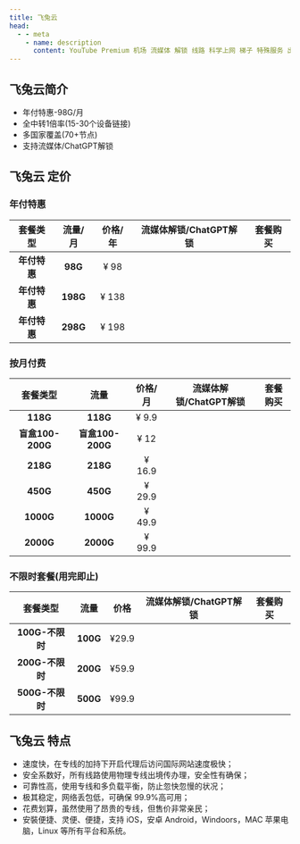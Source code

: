 ```yaml
---
title: 飞兔云
head:
  - - meta
    - name: description
      content: YouTube Premium 机场 流媒体 解锁 线路 科学上网 梯子 特殊服务 出国服务 奈飞 Netflix 迪士尼 YouTube 油管 hulu FlyingBird 青云梯 HBO Max Spotify 奈飞小铺 银河录像局 飞兔云
---
```


<!-- :::tip 618活动！来了来了！最宠你们的，还是飞鸟！

1: 月/季/半年付 85折 , 优惠码：`2461885` 可重复使用3次

2: 年付8折（站内折上折，高达64折 ）优惠码：`2461880` 可重复使用3次

**活动时间：即日起至2024年6月29日23点59分**

:::
<Links :items="[
{ name: 'FlyingBird 注册链接', icon:'https://flyingbirdlimo.com/wp-content/uploads/2022/03/Flying-Bird-Logo-cropped.png', link: 'https://xn--9kq10e0y7h.site/index.html?register=2cFF8mg4' },
]" /> -->

## 飞兔云简介

- <i class="fa-solid fa-square-check" style="color: var(--vp-c-green-1)"></i> 年付特惠-98G/月
- <i class="fa-solid fa-square-check" style="color: var(--vp-c-green-1)"></i> 全中转1倍率(15-30个设备链接)
- <i class="fa-solid fa-square-check" style="color: var(--vp-c-green-1)"></i> 多国家覆盖(70+节点)
- <i class="fa-solid fa-square-check" style="color: var(--vp-c-green-1)"></i> 支持流媒体/ChatGPT解锁

## 飞兔云 定价

### 年付特惠

|                   套餐类型                    | 流量/月  | 价格/年 |                           流媒体解锁/ChatGPT解锁                            |                                                          套餐购买                                                           |
| :-------------------------------------------: | :------: | :-----: | :-------------------------------------------------------------------------: | :-------------------------------------------------------------------------------------------------------------------------: |
|                 **年付特惠**                  | **98G**  |  ¥ 98   | <i class="fa-solid fa-square-check" style="color: var(--vp-c-green-1)"></i> | <a href="https://xn--9kq10e0y7h.site/index.html?register=2cFF8mg4" target="_blank"><Badge type="tip" text="立即购买" /></a> |
| <Badge type="tip" text="推荐" /> **年付特惠** | **198G** |  ¥ 138  | <i class="fa-solid fa-square-check" style="color: var(--vp-c-green-1)"></i> | <a href="https://xn--9kq10e0y7h.site/index.html?register=2cFF8mg4" target="_blank"><Badge type="tip" text="立即购买" /></a> |
|                 **年付特惠**                  | **298G** |  ¥ 198  | <i class="fa-solid fa-square-check" style="color: var(--vp-c-green-1)"></i> | <a href="https://xn--9kq10e0y7h.site/index.html?register=2cFF8mg4" target="_blank"><Badge type="tip" text="立即购买" /></a> |

### 按月付费

|     套餐类型     |       流量       | 价格/月 |                           流媒体解锁/ChatGPT解锁                            |                                                          套餐购买                                                           |
| :--------------: | :--------------: | :-----: | :-------------------------------------------------------------------------: | :-------------------------------------------------------------------------------------------------------------------------: |
|     **118G**     |     **118G**     |  ¥ 9.9  | <i class="fa-solid fa-square-check" style="color: var(--vp-c-green-1)"></i> | <a href="https://xn--9kq10e0y7h.site/index.html?register=2cFF8mg4" target="_blank"><Badge type="tip" text="立即购买" /></a> |
| **盲盒100-200G** | **盲盒100-200G** |  ¥ 12   | <i class="fa-solid fa-square-check" style="color: var(--vp-c-green-1)"></i> | <a href="https://xn--9kq10e0y7h.site/index.html?register=2cFF8mg4" target="_blank"><Badge type="tip" text="立即购买" /></a> |
|     **218G**     |     **218G**     | ¥ 16.9  | <i class="fa-solid fa-square-check" style="color: var(--vp-c-green-1)"></i> | <a href="https://xn--9kq10e0y7h.site/index.html?register=2cFF8mg4" target="_blank"><Badge type="tip" text="立即购买" /></a> |
|     **450G**     |     **450G**     | ¥ 29.9  | <i class="fa-solid fa-square-check" style="color: var(--vp-c-green-1)"></i> | <a href="https://xn--9kq10e0y7h.site/index.html?register=2cFF8mg4" target="_blank"><Badge type="tip" text="立即购买" /></a> |
|    **1000G**     |    **1000G**     | ¥ 49.9  | <i class="fa-solid fa-square-check" style="color: var(--vp-c-green-1)"></i> | <a href="https://xn--9kq10e0y7h.site/index.html?register=2cFF8mg4" target="_blank"><Badge type="tip" text="立即购买" /></a> |
|    **2000G**     |    **2000G**     | ¥ 99.9  | <i class="fa-solid fa-square-check" style="color: var(--vp-c-green-1)"></i> | <a href="https://xn--9kq10e0y7h.site/index.html?register=2cFF8mg4" target="_blank"><Badge type="tip" text="立即购买" /></a> |

### 不限时套餐(用完即止)

|    套餐类型     |   流量   | 价格  |                           流媒体解锁/ChatGPT解锁                            |                                                          套餐购买                                                           |
| :-------------: | :------: | :---: | :-------------------------------------------------------------------------: | :-------------------------------------------------------------------------------------------------------------------------: |
| **100G-不限时** | **100G** | ¥29.9 | <i class="fa-solid fa-square-check" style="color: var(--vp-c-green-1)"></i> | <a href="https://xn--9kq10e0y7h.site/index.html?register=2cFF8mg4" target="_blank"><Badge type="tip" text="立即购买" /></a> |
| **200G-不限时** | **200G** | ¥59.9 | <i class="fa-solid fa-square-check" style="color: var(--vp-c-green-1)"></i> | <a href="https://xn--9kq10e0y7h.site/index.html?register=2cFF8mg4" target="_blank"><Badge type="tip" text="立即购买" /></a> |
| **500G-不限时** | **500G** | ¥99.9 | <i class="fa-solid fa-square-check" style="color: var(--vp-c-green-1)"></i> | <a href="https://xn--9kq10e0y7h.site/index.html?register=2cFF8mg4" target="_blank"><Badge type="tip" text="立即购买" /></a> |

## 飞兔云 特点

- 速度快，在专线的加持下开启代理后访问国际网站速度极快；
- 安全系数好，所有线路使用物理专线出境传办理，安全性有确保；
- 可靠性高，使用专线和多负载平衡，防止忽快忽慢的状况；
- 极其稳定，网络丢包低，可确保 99.9%高可用；
- 花费划算，虽然使用了昂贵的专线，但售价非常亲民；
- 安裝便捷、灵便、便捷，支持 iOS，安卓 Android，Windoors，MAC 苹果电脑，Linux 等所有平台和系统。
